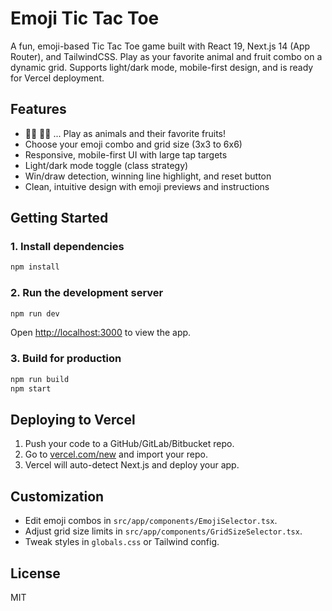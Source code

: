 # Emoji Tic Tac Toe

A fun, emoji-based Tic Tac Toe game built with React 19, Next.js 14 (App Router), and TailwindCSS. Play as your favorite animal and fruit combo on a dynamic grid. Supports light/dark mode, mobile-first design, and is ready for Vercel deployment.

## Features
- 🐒🍌 🐰🥕 ... Play as animals and their favorite fruits!
- Choose your emoji combo and grid size (3x3 to 6x6)
- Responsive, mobile-first UI with large tap targets
- Light/dark mode toggle (class strategy)
- Win/draw detection, winning line highlight, and reset button
- Clean, intuitive design with emoji previews and instructions

## Getting Started

### 1. Install dependencies
```bash
npm install
```

### 2. Run the development server
```bash
npm run dev
```
Open [http://localhost:3000](http://localhost:3000) to view the app.

### 3. Build for production
```bash
npm run build
npm start
```

## Deploying to Vercel
1. Push your code to a GitHub/GitLab/Bitbucket repo.
2. Go to [vercel.com/new](https://vercel.com/new) and import your repo.
3. Vercel will auto-detect Next.js and deploy your app.

## Customization
- Edit emoji combos in `src/app/components/EmojiSelector.tsx`.
- Adjust grid size limits in `src/app/components/GridSizeSelector.tsx`.
- Tweak styles in `globals.css` or Tailwind config.

## License
MIT
